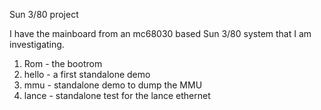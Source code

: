 Sun 3/80 project

I have the mainboard from an mc68030 based Sun 3/80 system
that I am investigating.

1. Rom - the bootrom
2. hello - a first standalone demo
3. mmu - standalone demo to dump the MMU
4. lance - standalone test for the lance ethernet
